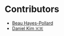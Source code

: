 # Contributors
- [Beau Hayes-Pollard](https://twitter.com/bahburs)
- [Daniel Kim 🇰🇷](https://twitter.com/journeyer_)

